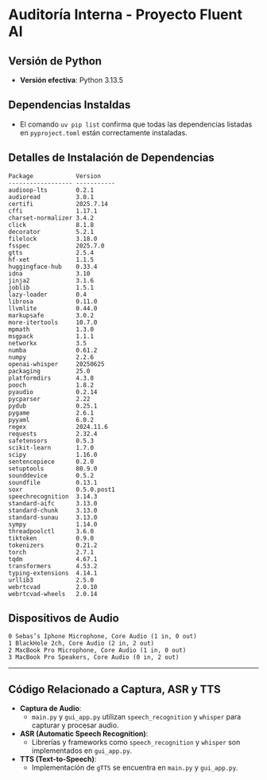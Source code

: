 # Auditoría Interna - Proyecto Fluent AI

## Versión de Python
- **Versión efectiva**: Python 3.13.5

## Dependencias Instaldas
- El comando `uv pip list` confirma que todas las dependencias listadas en `pyproject.toml` están correctamente instaladas.

## Detalles de Instalación de Dependencias
```
Package            Version
------------------ -----------
audioop-lts        0.2.1
audioread          3.0.1
certifi            2025.7.14
cffi               1.17.1
charset-normalizer 3.4.2
click              8.1.8
decorator          5.2.1
filelock           3.18.0
fsspec             2025.7.0
gtts               2.5.4
hf-xet             1.1.5
huggingface-hub    0.33.4
idna               3.10
jinja2             3.1.6
joblib             1.5.1
lazy-loader        0.4
librosa            0.11.0
llvmlite           0.44.0
markupsafe         3.0.2
more-itertools     10.7.0
mpmath             1.3.0
msgpack            1.1.1
networkx           3.5
numba              0.61.2
numpy              2.2.6
openai-whisper     20250625
packaging          25.0
platformdirs       4.3.8
pooch              1.8.2
pyaudio            0.2.14
pycparser          2.22
pydub              0.25.1
pygame             2.6.1
pyyaml             6.0.2
regex              2024.11.6
requests           2.32.4
safetensors        0.5.3
scikit-learn       1.7.0
scipy              1.16.0
sentencepiece      0.2.0
setuptools         80.9.0
sounddevice        0.5.2
soundfile          0.13.1
soxr               0.5.0.post1
speechrecognition  3.14.3
standard-aifc      3.13.0
standard-chunk     3.13.0
standard-sunau     3.13.0
sympy              1.14.0
threadpoolctl      3.6.0
tiktoken           0.9.0
tokenizers         0.21.2
torch              2.7.1
tqdm               4.67.1
transformers       4.53.2
typing-extensions  4.14.1
urllib3            2.5.0
webrtcvad          2.0.10
webrtcvad-wheels   2.0.14
```

## Dispositivos de Audio
```
0 Sebas’s Iphone Microphone, Core Audio (1 in, 0 out)
1 BlackHole 2ch, Core Audio (2 in, 2 out)
2 MacBook Pro Microphone, Core Audio (1 in, 0 out)
3 MacBook Pro Speakers, Core Audio (0 in, 2 out)
```

---

## Código Relacionado a Captura, ASR y TTS
- **Captura de Audio**:
  - `main.py` y `gui_app.py` utilizan `speech_recognition` y `whisper` para capturar y procesar audio.
- **ASR (Automatic Speech Recognition)**:
  - Librerías y frameworks como `speech_recognition` y `whisper` son implementados en `gui_app.py`.
- **TTS (Text-to-Speech)**:
  - Implementación de `gTTS` se encuentra en `main.py` y `gui_app.py`.

